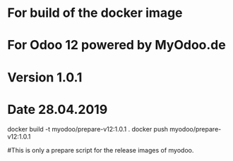 # For build of the docker image
# For Odoo 12 powered by MyOdoo.de
# Version 1.0.1
# Date 28.04.2019
docker build -t myodoo/prepare-v12:1.0.1 .
docker push myodoo/prepare-v12:1.0.1

#This is only a prepare script for the release images of myodoo.
